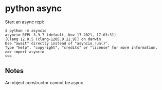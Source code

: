 # python async

Start an async repl:

```
$ python -m asyncio
asyncio REPL 3.9.7 (default, Nov 17 2021, 17:03:31)
[Clang 12.0.5 (clang-1205.0.22.9)] on darwin
Use "await" directly instead of "asyncio.run()".
Type "help", "copyright", "credits" or "license" for more information.
>>> import asyncio
>>>
```

## Notes

An object constructor cannot be async.
